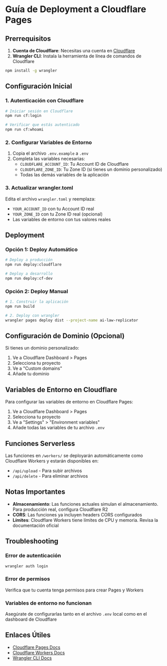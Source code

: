 # Guía de Deployment a Cloudflare Pages

## Prerrequisitos

1. **Cuenta de Cloudflare**: Necesitas una cuenta en [Cloudflare](https://cloudflare.com)
2. **Wrangler CLI**: Instala la herramienta de línea de comandos de Cloudflare

```bash
npm install -g wrangler
```

## Configuración Inicial

### 1. Autenticación con Cloudflare

```bash
# Iniciar sesión en Cloudflare
npm run cf:login

# Verificar que estás autenticado
npm run cf:whoami
```

### 2. Configurar Variables de Entorno

1. Copia el archivo `.env.example` a `.env`
2. Completa las variables necesarias:
   - `CLOUDFLARE_ACCOUNT_ID`: Tu Account ID de Cloudflare
   - `CLOUDFLARE_ZONE_ID`: Tu Zone ID (si tienes un dominio personalizado)
   - Todas las demás variables de la aplicación

### 3. Actualizar wrangler.toml

Edita el archivo `wrangler.toml` y reemplaza:
- `YOUR_ACCOUNT_ID` con tu Account ID real
- `YOUR_ZONE_ID` con tu Zone ID real (opcional)
- Las variables de entorno con tus valores reales

## Deployment

### Opción 1: Deploy Automático

```bash
# Deploy a producción
npm run deploy:cloudflare

# Deploy a desarrollo
npm run deploy:cf-dev
```

### Opción 2: Deploy Manual

```bash
# 1. Construir la aplicación
npm run build

# 2. Deploy con wrangler
wrangler pages deploy dist --project-name ai-law-replicator
```

## Configuración de Dominio (Opcional)

Si tienes un dominio personalizado:

1. Ve a Cloudflare Dashboard > Pages
2. Selecciona tu proyecto
3. Ve a "Custom domains"
4. Añade tu dominio

## Variables de Entorno en Cloudflare

Para configurar las variables de entorno en Cloudflare Pages:

1. Ve a Cloudflare Dashboard > Pages
2. Selecciona tu proyecto
3. Ve a "Settings" > "Environment variables"
4. Añade todas las variables de tu archivo `.env`

## Funciones Serverless

Las funciones en `/workers/` se deployarán automáticamente como Cloudflare Workers y estarán disponibles en:
- `/api/upload` - Para subir archivos
- `/api/delete` - Para eliminar archivos

## Notas Importantes

- **Almacenamiento**: Las funciones actuales simulan el almacenamiento. Para producción real, configura Cloudflare R2
- **CORS**: Las funciones ya incluyen headers CORS configurados
- **Límites**: Cloudflare Workers tiene límites de CPU y memoria. Revisa la documentación oficial

## Troubleshooting

### Error de autenticación
```bash
wrangler auth login
```

### Error de permisos
Verifica que tu cuenta tenga permisos para crear Pages y Workers

### Variables de entorno no funcionan
Asegúrate de configurarlas tanto en el archivo `.env` local como en el dashboard de Cloudflare

## Enlaces Útiles

- [Cloudflare Pages Docs](https://developers.cloudflare.com/pages/)
- [Cloudflare Workers Docs](https://developers.cloudflare.com/workers/)
- [Wrangler CLI Docs](https://developers.cloudflare.com/workers/wrangler/)